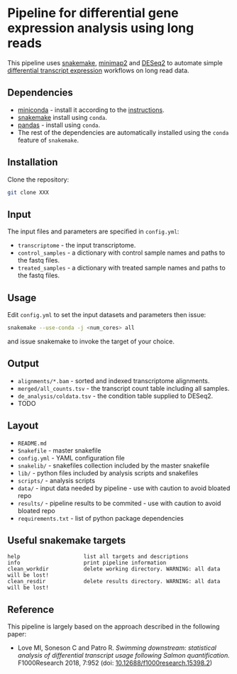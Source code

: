 Pipeline for differential gene expression analysis using long reads
==================================================================

This pipeline uses [snakemake](https://snakemake.readthedocs.io/en/stable/), [minimap2](https://github.com/lh3/minimap2) and [DESeq2](https://bioconductor.org/packages/release/bioc/html/DESeq2.html) to automate simple [differential transcript expression](https://www.ebi.ac.uk/training/online/course/functional-genomics-ii-common-technologies-and-data-analysis-methods/differential-gene) workflows on long read data.

Dependencies 
------------

- [miniconda](https://conda.io/miniconda.html) - install it according to the [instructions](https://conda.io/docs/user-guide/install/index.html).
- [snakemake](https://anaconda.org/bioconda/snakemake) install using `conda`.
- [pandas](https://anaconda.org/conda-forge/pandas) - install using `conda`.
- The rest of the dependencies are automatically installed using the `conda` feature of `snakemake`.

Installation
------------

Clone the repository:

```bash
git clone XXX
```

Input
-----

The input files and parameters are specified in `config.yml`:

- `transcriptome` - the input transcriptome.
- `control_samples` - a dictionary with control sample names and paths to the fastq files.
- `treated_samples` - a dictionary with treated sample names and paths to the fastq files.

Usage
-----

Edit `config.yml` to set the input datasets and parameters then issue:

```bash
snakemake --use-conda -j <num_cores> all
```

and issue snakemake <target> to invoke the target of your choice. 

Output
-----

- `alignments/*.bam` - sorted and indexed transcriptome alignments.
- `merged/all_counts.tsv` - the transcript count table including all samples.
- `de_analysis/coldata.tsv` - the condition table supplied to DESeq2.
-  TODO

Layout
------

* `README.md`
* `Snakefile`         - master snakefile
* `config.yml`        - YAML configuration file
* `snakelib/`         - snakefiles collection included by the master snakefile
* `lib/`              - python files included by analysis scripts and snakefiles
* `scripts/`          - analysis scripts
* `data/`             - input data needed by pipeline - use with caution to avoid bloated repo
* `results/`          - pipeline results to be commited - use with caution to avoid bloated repo
* `requirements.txt`  - list of python package dependencies

Useful snakemake targets
------------------------

```
help                    list all targets and descriptions
info                    print pipeline information
clean_workdir           delete working directory. WARNING: all data will be lost!
clean_resdir            delete results directory. WARNING: all data will be lost!
```

Reference
--------

This pipeline is largely based on the approach described in the following paper:

- Love MI, Soneson C and Patro R. *Swimming downstream: statistical analysis of differential transcript usage following Salmon quantification.* F1000Research 2018, 7:952
(doi: [10.12688/f1000research.15398.2](http://dx.doi.org/10.12688/f1000research.15398.2))

